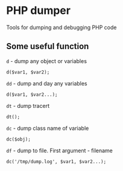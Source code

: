 # PHP dumper
Tools for dumping and debugging PHP code

## Some useful function 
`d` - dump any object or variables 
```
d($var1, $var2);
```

`dd` - dump and day any variables
```
d($var1, $var2...);
```

`dt` - dump tracert
```
dt();
```

`dc` - dump class name of variable
```
dc($obj);
```

`df` - dump to file. First argument - filename
```
dc('/tmp/dump.log', $var1, $var2...);
```

